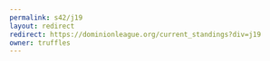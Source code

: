 ```yaml
---
permalink: s42/j19
layout: redirect
redirect: https://dominionleague.org/current_standings?div=j19
owner: truffles
---
```

